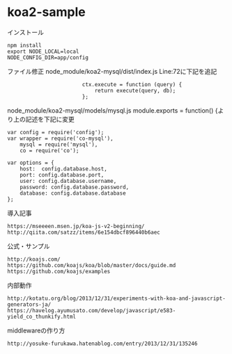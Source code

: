 # koa2-sample

インストール
```
npm install
export NODE_LOCAL=local
NODE_CONFIG_DIR=app/config
```
ファイル修正
node_module/koa2-mysql/dist/index.js
Line:72に下記を追記
```
                        ctx.execute = function (query) {
                            return execute(query, db);
                        };
```
node_module/koa2-mysql/models/mysql.js
module.exports = function() {より上の記述を下記に変更
```
var config = require('config');
var wrapper = require('co-mysql'),
    mysql = require('mysql'),
    co = require('co');

var options = {
    host:  config.database.host,
    port: config.database.port,
    user: config.database.username,
    password: config.database.password,
    database: config.database.database
};
```

導入記事
```
https://mseeeen.msen.jp/koa-js-v2-beginning/
http://qiita.com/satzz/items/6e154dbcf896440b6aec
```

公式・サンプル
```
http://koajs.com/
https://github.com/koajs/koa/blob/master/docs/guide.md
https://github.com/koajs/examples
```

内部動作
```
http://kotatu.org/blog/2013/12/31/experiments-with-koa-and-javascript-generators-ja/
https://havelog.ayumusato.com/develop/javascript/e583-yield_co_thunkify.html
```
middlewareの作り方
```
http://yosuke-furukawa.hatenablog.com/entry/2013/12/31/135246
```
